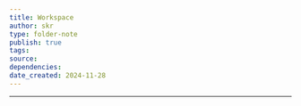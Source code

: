 ```yaml
---
title: Workspace
author: skr
type: folder-note
publish: true
tags: 
source: 
dependencies: 
date_created: 2024-11-28
---
```

---